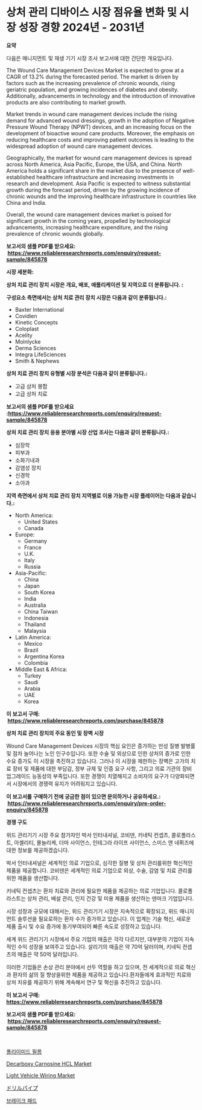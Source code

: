 <p><h1>상처 관리 디바이스 시장 점유율 변화 및 시장 성장 경향 2024년 - 2031년</h1></p><p><strong>요약</strong></p>
<p><p>다음은 매니지먼트 및 재생 기기 시장 조사 보고서에 대한 간단한 개요입니다.</p><p>The Wound Care Management Devices Market is expected to grow at a CAGR of 13.2% during the forecasted period. The market is driven by factors such as the increasing prevalence of chronic wounds, rising geriatric population, and growing incidences of diabetes and obesity. Additionally, advancements in technology and the introduction of innovative products are also contributing to market growth.</p><p>Market trends in wound care management devices include the rising demand for advanced wound dressings, growth in the adoption of Negative Pressure Wound Therapy (NPWT) devices, and an increasing focus on the development of bioactive wound care products. Moreover, the emphasis on reducing healthcare costs and improving patient outcomes is leading to the widespread adoption of wound care management devices.</p><p>Geographically, the market for wound care management devices is spread across North America, Asia Pacific, Europe, the USA, and China. North America holds a significant share in the market due to the presence of well-established healthcare infrastructure and increasing investments in research and development. Asia Pacific is expected to witness substantial growth during the forecast period, driven by the growing incidence of chronic wounds and the improving healthcare infrastructure in countries like China and India.</p><p>Overall, the wound care management devices market is poised for significant growth in the coming years, propelled by technological advancements, increasing healthcare expenditure, and the rising prevalence of chronic wounds globally.</p></p>
<p><strong>보고서의 샘플 PDF를 받으세요: &nbsp;<a href="https://www.reliableresearchreports.com/enquiry/request-sample/845878">https://www.reliableresearchreports.com/enquiry/request-sample/845878</a></strong></p>
<p><strong>시장 세분화:</strong></p>
<p><strong> 상처 치료 관리 장치 시장은 개요, 배포, 애플리케이션 및 지역으로 더 분류됩니다. :</strong></p>
<p><strong>구성요소 측면에서는 상처 치료 관리 장치 시장은 다음과 같이 분류됩니다.:</strong></p>
<p><ul><li>Baxter International</li><li>Covidien</li><li>Kinetic Concepts</li><li>Coloplast</li><li>Acelity</li><li>Molnlycke</li><li>Derma Sciences</li><li>Integra LifeSciences</li><li>Smith & Nephews</li></ul></p>
<p><strong> 상처 치료 관리 장치 유형별 시장 분석은 다음과 같이 분류됩니다.:</strong></p>
<p><ul><li>고급 상처 봉합</li><li>고급 상처 치료</li></ul></p>
<p><strong>보고서의 샘플 PDF를 받으세요 :<a href="https://www.reliableresearchreports.com/enquiry/request-sample/845878">https://www.reliableresearchreports.com/enquiry/request-sample/845878</a></strong></p>
<p><strong> 상처 치료 관리 장치 응용 분야별 시장 산업 조사는 다음과 같이 분류됩니다.:</strong></p>
<p><ul><li>심장학</li><li>피부과</li><li>소화기내과</li><li>감염성 장치</li><li>신경학</li><li>소아과</li></ul></p>
<p><strong>지역 측면에서 상처 치료 관리 장치 지역별로 이용 가능한 시장 플레이어는 다음과 같습니다.:</strong></p>
<p><ul>
    <li>
        North America:
        <ul>
            <li>United States</li>
            <li>Canada</li>
        </ul>
    </li>
    <li>
        Europe:
        <ul>
            <li>Germany</li>
            <li>France</li>
            <li>U.K.</li>
            <li>Italy</li>
            <li>Russia</li>
        </ul>
    </li>
    <li>
        Asia-Pacific:
        <ul>
            <li>China</li>
            <li>Japan</li>
            <li>South Korea</li>
            <li>India</li>
            <li>Australia</li>
            <li>China Taiwan</li>
            <li>Indonesia</li>
            <li>Thailand</li>
            <li>Malaysia</li>
        </ul>
    </li>
    <li>
        Latin America:
        <ul>
            <li>Mexico</li>
            <li>Brazil</li>
            <li>Argentina Korea</li>
            <li>Colombia</li>
        </ul>
    </li>
    <li>
        Middle East & Africa:
        <ul>
            <li>Turkey</li>
            <li>Saudi</li>
            <li>Arabia</li>
            <li>UAE</li>
            <li>Korea</li>
        </ul>
    </li>
    </ul></p>
<p><strong>이 보고서 구매: &nbsp;<a href="https://www.reliableresearchreports.com/purchase/845878">https://www.reliableresearchreports.com/purchase/845878</a></strong></p>
<p><strong>상처 치료 관리 장치의 주요 동인 및 장벽 시장</strong></p>
<p><p>Wound Care Management Devices 시장의 핵심 요인은 증가하는 만성 질병 발병률 및 점차 늘어나는 노인 인구수입니다. 또한 수술 및 외상으로 인한 상처의 증가로 인한 수요 증가도 이 시장을 촉진하고 있습니다. 그러나 이 시장을 제한하는 장벽은 고가의 치료 장비 및 제품에 대한 부담감, 정부 규제 및 인증 요구 사항, 그리고 의료 기관의 장비 업그레이드 능동성의 부족입니다. 또한 경쟁이 치열해지고 소비자의 요구가 다양화되면서 시장에서의 경쟁력 유지가 어려워지고 있습니다.</p></p>
<p><strong>이 보고서를 구매하기 전에 궁금한 점이 있으면 문의하거나 공유하세요.: &nbsp;<a href="https://www.reliableresearchreports.com/enquiry/pre-order-enquiry/845878">https://www.reliableresearchreports.com/enquiry/pre-order-enquiry/845878</a></strong></p>
<p><strong>경쟁 구도</strong></p>
<p><p>위드 관리기기 시장 주요 참가자인 박서 인터내셔널, 코비덴, 키네틱 컨셉츠, 콜로폴라스트, 아셸리티, 몰늘리케, 더마 사이언스, 인테그라 라이프 사이언스, 스미스 앤 네퓌즈에 대한 정보를 제공하겠습니다.</p><p>박서 인터내셔널은 세계적인 의료 기업으로, 심각한 질병 및 상처 관리를위한 혁신적인 제품을 제공합니다. 코비덴은 세계적인 의료 기업으로 외상, 수술, 감염 및 치료 관리를위한 제품을 생산합니다. </p><p>키네틱 컨셉츠는 환자 치료와 관리에 필요한 제품을 제공하는 의료 기업입니다. 콜로폴라스트는 상처 관리, 배설 관리, 인지 건강 및 미용 제품을 생산하는 덴마크 기업입니다.</p><p>시장 성장과 규모에 대해서는, 위드 관리기기 시장은 지속적으로 확장되고, 위드 매니지먼트 솔루션을 필요로하는 환자 수가 증가하고 있습니다. 이 업계는 기술 혁신, 새로운 제품 출시 및 수요 증가에 동기부여되어 빠른 속도로 성장하고 있습니다.</p><p>세계 위드 관리기기 시장에서 주요 기업의 매출은 각각 다르지만, 대부분의 기업이 지속적인 수익 성장을 보여주고 있습니다. 살리기의 매출은 약 70억 달러이며, 키네틱 컨셉츠의 매출은 약 50억 달러입니다.</p><p>이러한 기업들은 손상 관리 분야에서 선두 역할을 하고 있으며, 전 세계적으로 의료 혁신과 환자의 삶의 질 향상을위한 제품을 제공하고 있습니다.환자들에게 효과적인 치료와 상처 치유를 제공하기 위해 계속해서 연구 및 혁신을 추진하고 있습니다.</p></p>
<p><strong>이 보고서 구매: &nbsp; <a href="https://www.reliableresearchreports.com/purchase/845878">https://www.reliableresearchreports.com/purchase/845878</a></strong></p>
<p><strong>보고서의 샘플 PDF를 받으세요: &nbsp;<a href="https://www.reliableresearchreports.com/enquiry/request-sample/845878">https://www.reliableresearchreports.com/enquiry/request-sample/845878</a></strong><strong></strong></p>
<p>&nbsp;</p>
<p><p><a href="https://github.com/akzkkws047661437/Market-Research-Report-List-1/blob/main/4076281189042.md">폴리이미드 필름</a></p><p><a href="https://issuu.com/reportprime-2/docs/decarboxy-carnosine-hcl-market-size-2030.pptx">Decarboxy Carnosine HCL Market</a></p><p><a href="https://github.com/abdelrhmankishk22/Market-Research-Report-List-3/blob/main/light-vehicle-wiring-market.md">Light Vehicle Wiring Market</a></p><p><a href="https://github.com/lrlmopnhwd79300/Market-Research-Report-List-1/blob/main/2476360189138.md">ドリルパイプ</a></p><p><a href="https://medium.com/@oliverterry66787/%EB%B8%8C%EB%A0%88%EC%9D%B4%ED%81%AC-%ED%8C%A8%EB%93%9C-%EC%8B%9C%EC%9E%A5-%EC%8B%9C%EC%9E%A5-%EC%A0%90%EC%9C%A0%EC%9C%A8-%EC%8B%9C%EC%9E%A5-%ED%8A%B8%EB%A0%8C%EB%93%9C-%EB%B0%8F-%EB%AF%B8%EB%9E%98-%EC%84%B1%EC%9E%A5-%ED%83%90%EC%83%89-a8fb2a99adac">브레이크 패드</a></p></p>